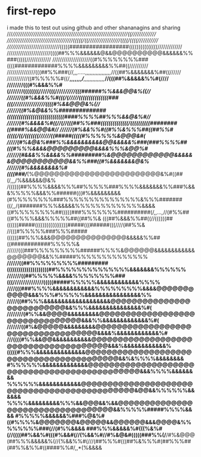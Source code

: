 # first-repo
i made this to test out using github and other shananagins and sharing
///*/////////////////////////////////////////////////////////////((/////////////
///////////////////////////////////(((((/((/////////////////((((/((((///////////
////////*////////////////////(((((##################(((((((((((((((/////////////
///////////////////////((((##%%%&&&&&&@&&@@@@@@@@@@&&&&&&%%###(((((/////////////
////////////////////((#%%%%%%%%###((((#############%%%%&&&&&&&&&%%##((//////////
///////////////(((##%%###(//*,,,.....,,,,,,,,,,,,,,,,,*//((##%&&&&&&&%##((//////
///////////((#%%%%%#((/**,,,,,,,******/***,,,,,,,,,,,,,,***//(((##%&&&&&%%#(////
////////(((#%&&&%%#(///////((((((((/////(((/////*****/////(((######%%&&&@@&%((//
///////((#%&&&%%#(((/(/////(((((((((((((((###(((////////////////((((#%&&@@@&%(//
//////((#%&@&&%%##############(((((((((((((((((((((((((((((####%%%%##%%%&&@&%#//
//////(#%&&&&%#((//(//(((##%%###((((((((((((((/((((((((((########((####%&&@@&#//
//////(#%&&%%#((#%%&%%%##((##%%#(((((/((/(((((((//////((#####(((((#%%%%%%&@@@&#(
/////(#%&@&%###%%&&&&&&&&&&@@&&&&&%###(###%%%%##(((#%%%&&&&@@@@@@@@@&&&&%%%&@@%#
//////(#&&&%%&&&&%%#########%&@@@@@@@@@@@@&&&&&&@@@@@@@@@@@&&%%###((#%&&&&&&&@&%
//////(#%&&&&&&&&%#((((###/***(%@@@@@@@@@@@@@@@@@@@@@@@@@&%#((##(/,,,/%&&&&&&@&%
/((((((##%%%%&&&&%%%##%%%%%###%%%%&&&&&&&%%###%&&&%%%%%&&&%%######(((#%&&&&&&&&&
(#%%%%%%%%###%%%%%%%%%%%%%%%&%%%#######((/*,,*/(#######%%%&&&&&%%%%%%%%%%%%%&&&&
((#%%%%%%%%##(((((###%%%%%%%##########(/*,,...,*//(#%%##((#%%%%&&&%%%%%##((##%%&
(((##%&&&%%##((//((((((##((((((#####(((((((((((((((((#####(((######(((////(##%%&
//(((#%%%%%###%%%#####((((((##%%%&&&@@@@@@@@@@@@@@@&&&&&%%##((############%%%%%&
//////(((###%%%%%%%%%######%%%%&@@@@@@&&&&&&&&&&&&@@@@@@@&&%%#####%%%%%%%%%%%%%%
**//////((##%%%%%%%%%#########(((((((((((((((((((((##%%%%%%%%%%%%%%&&&&&&&%%%%%%
///////((##%%%%%&&&&%%%%%%%%###(((///////////////(((((#####%%%%%&&&&&&&&&&&&%%%%
////(((###%%%%&&&&&&&&&&&&%%%%%%%%%&&&&@@@@@@@@@@@&&&%%%#%%%%%&&&&&&&&&&&&&&&&%%
/////((##%%%&&&&&&&&&&&&&&&&&&&@@@@@@@@@@@@@@@@@@@@@@@@@@&&%%%&&&&&&&&&&&&&&&%#(
////////(#%%&&@@@@&&&&&&&&&@@@@@@@@@@@@@@@@@@@@@@@@@@@@@@@@&&&%%&&&&&&&&&&&&&%#(
///////((#%&@@@@@&&&&&&&&&@@@@@@@@@@@@@@@@@@@@@@@@@@@@@@@@@@@&&&&%&&&&&&&&&&&&%#
///((((#%%&&@@&&&&&&&&&&&@@@@@@@@@@@@@@@@@@@@@@@@@@@@@@@@@@@@@@&&&%&&&&&&&&&&&&%
(((((#%%%&&&&&&&&&&&&&&@@@@@@@@@@@@@@@@@@@@@@@@@@@@@@@@@@@@@@@@@&&%&%%%%&&&&&&&&
#%%%%%%&&&&&&&&&&&&&@@@@@@@@@@@@@@@@@@@@@@@@@@@@@@@@@@@@@@@@@@@@@&&&%%%%&&&&&&&&
%%%%%%&&&&&&&&&&&&@@@@@@@@@@@@@@@@@@@@@@@@@@@@@@@@@@@@@@@@@@@@@&@@&&%%%%%%&&&&&&
%%%%&&&&&&&&&%%%&&@@@&&%&&@@@@@@@@@@@@@@@@@@@@@@@@@@@@@@@@@@&&%%%%%#####%%%%&&&&
#%%%%%&&&&&&%###%@&%#((#%%%%&@@@@@@@&@@@@@&&@@@@@@&&&@@@@&%%%%%%%%###(//(#%%&&&&
###%%%&&&&&%#(((%&%#(//((((##%&&%#(((#%&&#(//(%&&%#//#%&@&#(((((###%%(/**/#%&@@@
(##%%%&&&&&%(//(%&&%%#(///(##%%%#(((##%&%%%#(##%%%##(##%%&%%#((####%%#/,,*(%&&&&
